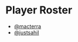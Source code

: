 # Player Roster

- [@macterra](https://github.com/macterra)
- [@justsahil](https://github.com/justsahil)
